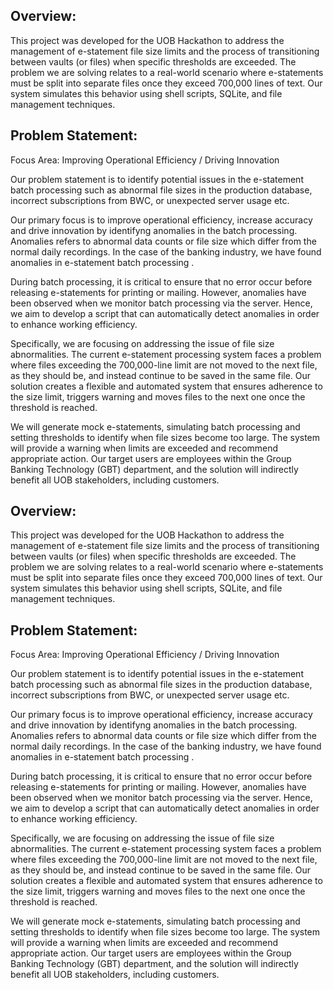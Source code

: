 ## Overview:
This project was developed for the UOB Hackathon to address the management of e-statement file size limits and the process of transitioning between vaults (or files) when specific thresholds are exceeded. The problem we are solving relates to a real-world scenario where e-statements must be split into separate files once they exceed 700,000 lines of text. Our system simulates this behavior using shell scripts, SQLite, and file management techniques.

## Problem Statement:
Focus Area: Improving Operational Efficiency / Driving Innovation

Our problem statement is to identify potential issues in the e-statement batch processing such as abnormal file sizes in the production database, incorrect subscriptions from BWC, or unexpected server usage etc.

Our primary focus is to improve operational efficiency, increase accuracy and drive innovation by identifyng anomalies in the batch processing. Anomalies refers to abnormal data counts or file size which differ from the normal daily recordings. In the case of the banking industry, we have found anomalies in e-statement batch processing . 

During batch processing, it is critical to ensure that no error occur before releasing e-statements for printing or mailing. However, anomalies have been observed when we monitor batch processing via the server. Hence, we aim to develop a script that can automatically detect anomalies in order to enhance working efficiency.   

Specifically, we are focusing on addressing the issue of file size abnormalities. The current e-statement processing system faces a problem where files exceeding the 700,000-line limit are not moved to the next file, as they should be, and instead continue to be saved in the same file. Our solution creates a flexible and automated system that ensures adherence to the size limit, triggers warning and moves files to the next one once the threshold is reached.

We will generate mock e-statements, simulating batch processing and setting thresholds to identify when file sizes become too large. The system will provide a warning when limits are exceeded and recommend appropriate action. Our target users are employees within the Group Banking Technology (GBT) department, and the solution will indirectly benefit all UOB stakeholders, including customers.

## Overview:
This project was developed for the UOB Hackathon to address the management of e-statement file size limits and the process of transitioning between vaults (or files) when specific thresholds are exceeded. The problem we are solving relates to a real-world scenario where e-statements must be split into separate files once they exceed 700,000 lines of text. Our system simulates this behavior using shell scripts, SQLite, and file management techniques.

## Problem Statement:
Focus Area: Improving Operational Efficiency / Driving Innovation

Our problem statement is to identify potential issues in the e-statement batch processing such as abnormal file sizes in the production database, incorrect subscriptions from BWC, or unexpected server usage etc.

Our primary focus is to improve operational efficiency, increase accuracy and drive innovation by identifyng anomalies in the batch processing. Anomalies refers to abnormal data counts or file size which differ from the normal daily recordings. In the case of the banking industry, we have found anomalies in e-statement batch processing . 

During batch processing, it is critical to ensure that no error occur before releasing e-statements for printing or mailing. However, anomalies have been observed when we monitor batch processing via the server. Hence, we aim to develop a script that can automatically detect anomalies in order to enhance working efficiency.   

Specifically, we are focusing on addressing the issue of file size abnormalities. The current e-statement processing system faces a problem where files exceeding the 700,000-line limit are not moved to the next file, as they should be, and instead continue to be saved in the same file. Our solution creates a flexible and automated system that ensures adherence to the size limit, triggers warning and moves files to the next one once the threshold is reached.

We will generate mock e-statements, simulating batch processing and setting thresholds to identify when file sizes become too large. The system will provide a warning when limits are exceeded and recommend appropriate action. Our target users are employees within the Group Banking Technology (GBT) department, and the solution will indirectly benefit all UOB stakeholders, including customers.
